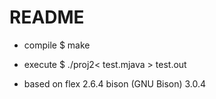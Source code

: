 # README

- compile
  $ make

- execute
  $ ./proj2< test.mjava > test.out

- based on
  flex 2.6.4
  bison (GNU Bison) 3.0.4

